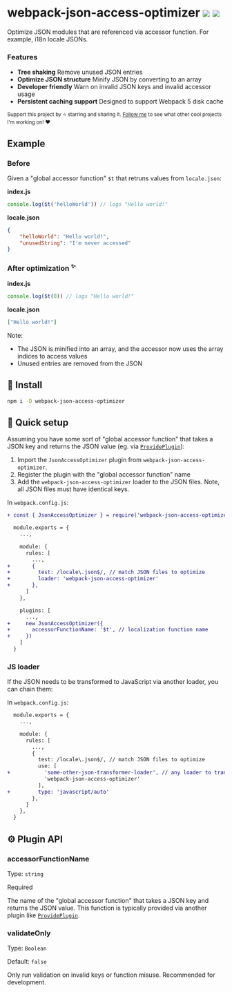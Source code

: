 # webpack-json-access-optimizer <a href="https://npm.im/webpack-json-access-optimizer"><img src="https://badgen.net/npm/v/webpack-json-access-optimizer"></a> <!-- <a href="https://npm.im/webpack-json-access-optimizer"><img src="https://badgen.net/npm/dm/webpack-json-access-optimizer"></a>--> <a href="https://packagephobia.now.sh/result?p=webpack-json-access-optimizer"><img src="https://packagephobia.now.sh/badge?p=webpack-json-access-optimizer"></a>

Optimize JSON modules that are referenced via accessor function. For example, i18n locale JSONs.

### Features
- **Tree shaking** Remove unused JSON entries
- **Optimize JSON structure** Minify JSON by converting to an array
- **Developer friendly** Warn on invalid JSON keys and invalid accessor usage
- **Persistent caching support** Designed to support Webpack 5 disk cache

<sub>Support this project by ⭐️ starring and sharing it. [Follow me](https://github.com/privatenumber) to see what other cool projects I'm working on! ❤️</sub>

## Example
### Before
Given a "global accessor function" `$t` that retruns values from `locale.json`:

**index.js**
```js
console.log($t('helloWorld')) // logs "Hello world!"
```

**locale.json**
```json
{
    "helloWorld": "Hello world!",
    "unusedString": "I'm never accessed"
}
```

### After optimization <sup>✨</sup>
**index.js**
```js
console.log($t(0)) // logs "Hello world!"
```

**locale.json**
```json
["Hello world!"]
```

Note:
- The JSON is minified into an array, and the accessor now uses the array indices to access values
- Unused entries are removed from the JSON

## 🚀 Install
```sh
npm i -D webpack-json-access-optimizer
```

## 🚦 Quick setup

Assuming you have some sort of "global accessor function" that takes a JSON key and returns the JSON value (eg. via [`ProvidePlugin`](https://webpack.js.org/plugins/provide-plugin/)):

1. Import the `JsonAccessOptimizer` plugin from `webpack-json-access-optimizer`.
2. Register the plugin with the "global accessor function" name
3. Add the `webpack-json-access-optimizer` loader to the JSON files. Note, all JSON files must have identical keys.

In `webpack.config.js`:

```diff
+ const { JsonAccessOptimizer } = require('webpack-json-access-optimizer')

  module.exports = {
    ...,

    module: {
      rules: [
        ...,
+       {
+         test: /locale\.json$/, // match JSON files to optimize
+         loader: 'webpack-json-access-optimizer'
+       },
      ]
    },

    plugins: [
      ...,
+     new JsonAccessOptimizer({
+       accessorFunctionName: '$t', // localization function name
+     })
    ]
  }
```

### JS loader
If the JSON needs to be transformed to JavaScript via another loader, you can chain them:

In `webpack.config.js`:

```diff
  module.exports = {
    ...,

    module: {
      rules: [
        ...,
        {
          test: /locale\.json$/, // match JSON files to optimize
          use: [
+           'some-other-json-transformer-loader', // any loader to transform JSON to JS
            'webpack-json-access-optimizer'
          ],
+         type: 'javascript/auto'
        },
      ]
    },
  }
```

## ⚙️ Plugin API

### accessorFunctionName
Type: `string`

Required

The name of the "global accessor function" that takes a JSON key and returns the JSON value. This function is typically provided via another plugin like [`ProvidePlugin`](https://webpack.js.org/plugins/provide-plugin/).

### validateOnly
Type: `Boolean`

Default: `false`

Only run validation on invalid keys or function misuse. Recommended for development.
